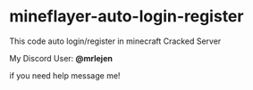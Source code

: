 # mineflayer-auto-login-register
This code auto login/register in minecraft Cracked Server

My Discord User: **@mrlejen**

if you need help message me!
